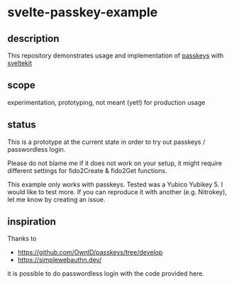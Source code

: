# svelte-passkey-example

## description

This repository demonstrates usage and implementation of [passkeys](https://passkeys.dev/) with [sveltekit](DEVELOP.md)

## scope

experimentation, prototyping, not meant (yet!) for production usage

## status

This is a prototype at the current state in order to try out passkeys / passwordless login.

Please do not blame me if it does not work on your setup, it might require different settings for fido2Create & fido2Get functions.

This example only works with passkeys. Tested was a Yubico Yubikey 5.
I would like to test more. If you can reproduce it with another (e.g. Nitrokey), let me know by creating an issue.

## inspiration

Thanks to

- https://github.com/OwnID/passkeys/tree/develop
- https://simplewebauthn.dev/

it is possible to do passwordless login with the code provided here.
